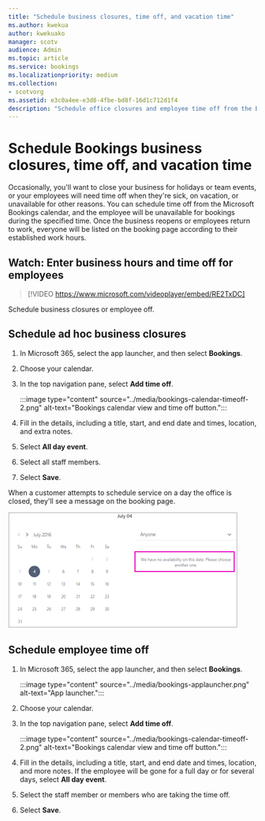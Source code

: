 ```yaml
---
title: "Schedule business closures, time off, and vacation time"
ms.author: kwekua
author: kwekuako
manager: scotv
audience: Admin
ms.topic: article
ms.service: bookings
ms.localizationpriority: medium
ms.collection:
- scotvorg
ms.assetid: e3c0a4ee-e3d8-4fbe-bd8f-16d1c712d1f4
description: "Schedule office closures and employee time off from the Bookings calendar so that employees are marked as unavailable for bookings during the specified times."
---
```


# Schedule Bookings business closures, time off, and vacation time

Occasionally, you'll want to close your business for holidays or team events, or your employees will need time off when they're sick, on vacation, or unavailable for other reasons. You can schedule time off from the Microsoft Bookings calendar, and the employee will be unavailable for bookings during the specified time. Once the business reopens or employees return to work, everyone will be listed on the booking page according to their established work hours.

## Watch: Enter business hours and time off for employees

> [!VIDEO https://www.microsoft.com/videoplayer/embed/RE2TxDC]

Schedule business closures or employee off.

## Schedule ad hoc business closures

1. In Microsoft 365, select the app launcher, and then select **Bookings**.

1. Choose your calendar.

1. In the top navigation pane, select **Add time off**.

   :::image type="content" source="../media/bookings-calendar-timeoff-2.png" alt-text="Bookings calendar view and time off button.":::

1. Fill in the details, including a title, start, and end date and times, location, and extra notes.

1. Select **All day event**.

1. Select all staff members.

1. Select **Save**.

When a customer attempts to schedule service on a day the office is closed, they'll see a message on the booking page.

   ![Image of example message that customer sees when trying to book during time off.](../media/bookings-timeoff-message.png)

## Schedule employee time off

1. In Microsoft 365, select the app launcher, and then select **Bookings**.

   :::image type="content" source="../media/bookings-applauncher.png" alt-text="App launcher.":::

1. Choose your calendar.

1. In the top navigation pane, select **Add time off**.

   :::image type="content" source="../media/bookings-calendar-timeoff-2.png" alt-text="Bookings calendar view and time off button.":::

1. Fill in the details, including a title, start, and end date and times, location, and more notes. If the employee will be gone for a full day or for several days, select **All day event**.

1. Select the staff member or members who are taking the time off.

1. Select **Save**.
